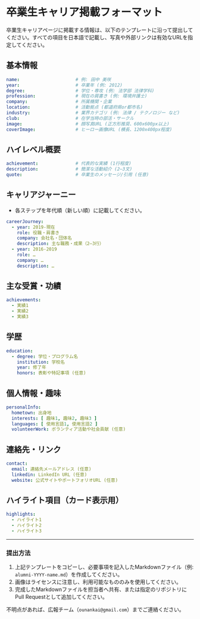# 卒業生キャリア掲載フォーマット

卒業生キャリアページに掲載する情報は、以下のテンプレートに沿って提出してください。すべての項目を日本語で記載し、写真や外部リンクは有効なURLを指定してください。

## 基本情報

```yaml
name:                     # 例: 田中 美咲
year:                     # 卒業年 (例: 2012)
degree:                   # 学位・専攻 (例: 法学部 法律学科)
profession:               # 現在の肩書き (例: 環境弁護士)
company:                  # 所属機関・企業
location:                 # 活動拠点 (都道府県or都市名)
industry:                 # 業界カテゴリ (例: 法律 / テクノロジー など)
club:                     # 在学当時の部活・サークル
image:                    # 顔写真URL (正方形推奨、600x600px以上)
coverImage:               # ヒーロー画像URL (横長、1200x400px程度)
```

## ハイレベル概要

```yaml
achievement:              # 代表的な実績 (1行程度)
description:              # 簡潔な活動紹介 (2–3文)
quote:                    # 卒業生のメッセージ/引用 (任意)
```

## キャリアジャーニー

- 各ステップを年代順（新しい順）に記載してください。

```yaml
careerJourney:
  - year: 2019-現在
    role: 役職・肩書き
    company: 会社名・団体名
    description: 主な職務・成果（2–3行）
  - year: 2016-2019
    role: …
    company: …
    description: …
```

## 主な受賞・功績

```yaml
achievements:
  - 実績1
  - 実績2
  - 実績3
```

## 学歴

```yaml
education:
  - degree: 学位・プログラム名
    institution: 学校名
    year: 修了年
    honors: 表彰や特記事項 (任意)
```

## 個人情報・趣味

```yaml
personalInfo:
  hometown: 出身地
  interests: [ 趣味1, 趣味2, 趣味3 ]
  languages: [ 使用言語1, 使用言語2 ]
  volunteerWork: ボランティア活動や社会貢献 (任意)
```

## 連絡先・リンク

```yaml
contact:
  email: 連絡先メールアドレス (任意)
  linkedin: LinkedIn URL (任意)
  website: 公式サイトやポートフォリオURL (任意)
```

## ハイライト項目（カード表示用）

```yaml
highlights:
  - ハイライト1
  - ハイライト2
  - ハイライト3
```

---

### 提出方法

1. 上記テンプレートをコピーし、必要事項を記入したMarkdownファイル（例: `alumni-YYYY-name.md`）を作成してください。
2. 画像はライセンスに注意し、利用可能なもののみを使用してください。
3. 完成したMarkdownファイルを担当者へ共有、または指定のリポジトリにPull Requestとして追加してください。

不明点があれば、広報チーム（`ounankai@gmail.com`）までご連絡ください。
